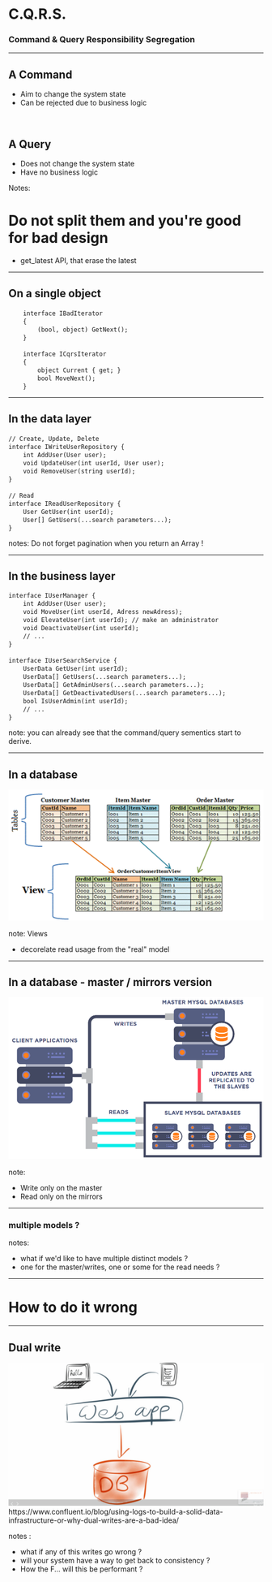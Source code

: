 # C.Q.R.S.
### Command & Query Responsibility Segregation

-----
## A Command
- Aim to change the system state
- Can be rejected due to business logic

</br>

## A Query
- Does not change the system state
- Have no business logic

Notes:
# Do not split them and you're good for bad design
 * get_latest API, that erase the latest 

---
## On a single object
```
    interface IBadIterator
    {
        (bool, object) GetNext();
    }

    interface ICqrsIterator
    {
        object Current { get; }
        bool MoveNext();
    }
```

---
## In the data layer
```
// Create, Update, Delete
interface IWriteUserRepository {
    int AddUser(User user);
    void UpdateUser(int userId, User user);
    void RemoveUser(string userId);
}

// Read
interface IReadUserRepository {
    User GetUser(int userId);
    User[] GetUsers(...search parameters...);
}
```

notes:
Do not forget pagination when you return an Array !

---
## In the business layer
```
interface IUserManager {
    int AddUser(User user);
    void MoveUser(int userId, Adress newAdress);
    void ElevateUser(int userId); // make an administrator
    void DeactivateUser(int userId);
    // ...
}

interface IUserSearchService {
    UserData GetUser(int userId);
    UserData[] GetUsers(...search parameters...);
    UserData[] GetAdminUsers(...search parameters...);
    UserData[] GetDeactivatedUsers(...search parameters...);
    bool IsUserAdmin(int userId);
    // ...
}
```

note: 
you can already see that the command/query sementics start to derive.

---
## In a database

<img src="../_assets/views.gif"/>

note:
Views
- decorelate read usage from the "real" model

---
## In a database - master / mirrors version

<img src="../_assets/7090390-screen-shot-2017-11-01-at-121854-pm.png" width="600em"/>

note:
- Write only on the master
- Read only on the mirrors

---
### multiple models ?

notes:
- what if we'd like to have multiple distinct models ? 
- one for the master/writes, one or some for the read needs ?

-----
# How to do it wrong

---
## Dual write

<img src="../_assets/dual_writes.gif" width="700em"/>

<div class="footer">
https://www.confluent.io/blog/using-logs-to-build-a-solid-data-infrastructure-or-why-dual-writes-are-a-bad-idea/
</div>

notes :
- what if any of this writes go wrong ?
- will your system have a way to get back to consistency ?
- How the F... will this be performant ?